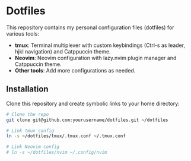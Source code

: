 
# Dotfiles

This repository contains my personal configuration files (dotfiles) for various tools:

- **tmux**: Terminal multiplexer with custom keybindings (Ctrl-s as leader, hjkl navigation) and Catppuccin theme.
- **Neovim**: Neovim configuration with lazy.nvim plugin manager and Catppuccin theme.
- **Other tools**: Add more configurations as needed.

## Installation

Clone this repository and create symbolic links to your home directory:

```bash
# Clone the repo
git clone git@github.com:yourusername/dotfiles.git ~/dotfiles

# Link tmux config
ln -s ~/dotfiles/tmux/.tmux.conf ~/.tmux.conf

# Link Neovim config
# ln -s ~/dotfiles/nvim ~/.config/nvim

